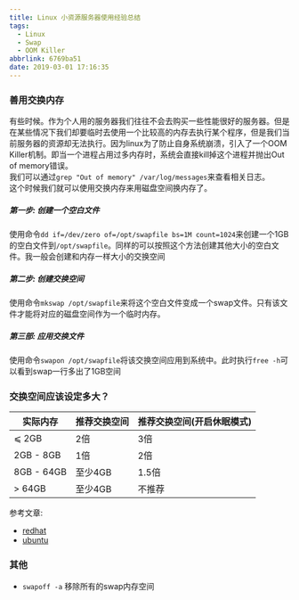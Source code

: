 ```yaml
---
title: Linux 小资源服务器使用经验总结
tags:
  - Linux
  - Swap
  - OOM Killer
abbrlink: 6769ba51
date: 2019-03-01 17:16:35
---
```



### 善用交换内存
有些时候。作为个人用的服务器我们往往不会去购买一些性能很好的服务器。但是在某些情况下我们却要临时去使用一个比较高的内存去执行某个程序，但是我们当前服务器的资源却无法执行。因为linux为了防止自身系统崩溃，引入了一个OOM Killer机制。即当一个进程占用过多内存时，系统会直接kill掉这个进程并抛出Out of memory错误。  
我们可以通过`grep "Out of memory" /var/log/messages`来查看相关日志。  
这个时候我们就可以使用交换内存来用磁盘空间换内存了。

##### 第一步: 创建一个空白文件
使用命令`dd if=/dev/zero of=/opt/swapfile bs=1M count=1024`来创建一个1GB的空白文件到`/opt/swapfile`。同样的可以按照这个方法创建其他大小的空白文件。我一般会创建和内存一样大小的交换空间

##### 第二步: 创建交换空间
使用命令`mkswap /opt/swapfile`来将这个空白文件变成一个swap文件。只有该文件才能将对应的磁盘空间作为一个临时内存。

##### 第三部: 应用交换文件
使用命令`swapon /opt/swapfile`将该交换空间应用到系统中。此时执行`free -h`可以看到swap一行多出了1GB空间


### 交换空间应该设定多大？

| 实际内存 | 推荐交换空间 | 推荐交换空间(开启休眠模式) |
| ------- | ---------- | --------------------- |
| ⩽ 2GB   | 2倍        | 3倍          |
| 2GB - 8GB | 1倍      | 2倍          |
| 8GB - 64GB | 至少4GB | 1.5倍        |
| > 64GB  | 至少4GB    | 不推荐        |

参考文章:
- [redhat](https://access.redhat.com/documentation/en-us/red_hat_enterprise_linux/6/html/installation_guide/s2-diskpartrecommend-ppc)
- [ubuntu](https://help.ubuntu.com/community/SwapFaq)


### 其他

- `swapoff -a` 移除所有的swap内存空间
